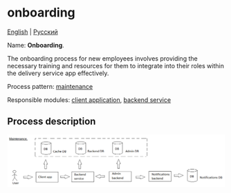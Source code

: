 # onboarding

[English](onboarding.md) | [Русский](onboarding.ru.md)

Name: **Onboarding**.

The onboarding process for new employees involves providing the necessary training and resources for them to integrate into their roles within the delivery service app effectively.

Process pattern: [maintenance](../../processpatterns/maintenance.md)

Responsible modules: [client application](../../frontend/hrclient.md), [backend service](../../backend/hrbackend.md)

## Process description

![maintenance_overall](../../img/maintenance_overall.png)
